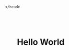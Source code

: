 <!DOCTYPE html>
<head>
<title>My Web Page! </title>
<style>
div {
	background - color: yellow;
	width:500px;
	height : 400px;
	padding : 40px;
}
  </style>

	</head>
  <body>
<div>
<h1 style = “color: blue;
	text- align: center;
 Welcome to My Web Page!</h1>
 <p> Hello World</p>
</div>
</body>
</html>
